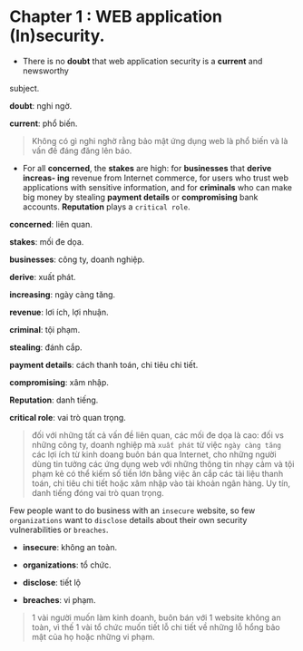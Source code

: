 # Chapter 1 : WEB application (In)security.

- There is no **doubt** that web application security is a **current** and newsworthy 

subject.

 **doubt**: nghi ngờ.

 **current**: phổ biến.

> Không có gì nghi nghờ rằng bảo mật ứng dụng  web là phổ biến và là vấn đề đáng đăng lên báo.

- For all **concerned**, the **stakes** are high: for **businesses** that **derive** **increas-
ing** revenue from Internet commerce, for users who trust web applications with 
sensitive information, and for **criminals** who can make big money by stealing 
**payment details** or **compromising** bank accounts. **Reputation** plays a `critical role`.

 **concerned**: liên quan.

 **stakes**: mối đe dọa.

 **businesses**: công ty, doanh nghiệp.

 **derive**: xuất phát.

 **increasing**: ngày càng tăng.

 **revenue**: lơi ích, lợi nhuận.

 **criminal**: tội phạm.

 **stealing**: đánh cắp.

 **payment details**: cách thanh toán, chi tiêu chi tiết.

 **compromising**: xâm nhập.

 **Reputation**: danh tiếng.

 **critical role**: vai trò quan trọng.

> đối với những tất cả vấn đề liên quan, các mối đe dọa là cao: đối vs những công ty, doanh nghiệp mà `xuất phát` từ việc `ngày càng tăng` các lợi ích từ kinh doang buôn bán qua Internet, cho những người dùng tin tưởng các ứng dụng web với những thông tin nhạy cảm và tội phạm kẻ có thể kiếm số tiền lớn bằng việc ăn cắp các tài liệu thanh toán, chi tiêu chi tiết hoặc xâm nhập vào tài khoản ngân hàng. Uy tín, danh tiếng đóng vai trò quan trọng.

Few people want to do business with an `insecure` website, so few `organizations` 
want to `disclose` details about their own security vulnerabilities or `breaches`. 

- **insecure**: không an toàn.

- **organizations**: tổ chức.

- **disclose**: tiết lộ 

- **breaches**: vi phạm.

> 1 vài người muốn làm kinh doanh, buôn bán với 1 website không an toàn, vì thế 1 vài tổ chức muốn tiết lỗ chi tiết về những lỗ hổng bảo mật của họ hoặc những vi phạm.






